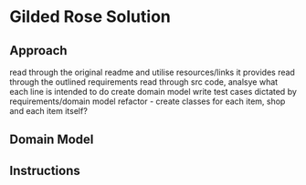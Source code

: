 # Gilded Rose Solution 


## Approach
read through the original readme and utilise resources/links it provides 
read through the outlined requirements
read through src code, analsye what each line is intended to do
create domain model
write test cases dictated by requirements/domain model
refactor - create classes for each item, shop and each item itself?

## Domain Model


## Instructions
